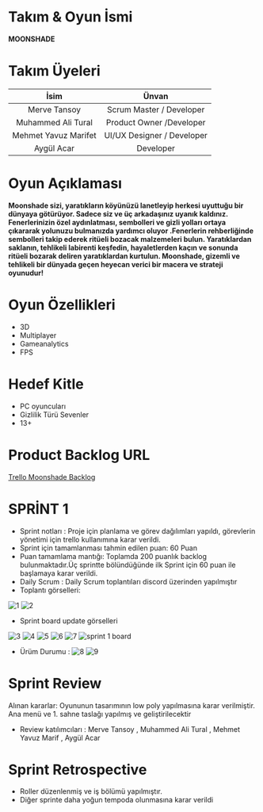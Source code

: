 # Takım & Oyun İsmi
**MOONSHADE**

# Takım Üyeleri
| İsim  | Ünvan |
|:-------:| :-----:|
| Merve Tansoy | Scrum Master / Developer|
| Muhammed Ali Tural | Product Owner /Developer  |
| Mehmet Yavuz Marifet| UI/UX Designer / Developer |
| Aygül Acar| Developer |

# Oyun Açıklaması

**Moonshade sizi, yaratıkların köyünüzü lanetleyip herkesi uyuttuğu bir dünyaya götürüyor. Sadece siz ve üç arkadaşınız uyanık kaldınız. Fenerlerinizin özel aydınlatması, sembolleri ve gizli yolları ortaya çıkararak yolunuzu bulmanızda yardımcı oluyor .Fenerlerin rehberliğinde sembolleri takip ederek ritüeli bozacak malzemeleri bulun. Yaratıklardan saklanın, tehlikeli labirenti keşfedin, hayaletlerden kaçın ve sonunda ritüeli bozarak deliren yaratıklardan kurtulun. Moonshade, gizemli ve tehlikeli bir dünyada geçen heyecan verici bir macera ve strateji oyunudur!**

# Oyun Özellikleri

- 3D
- Multiplayer
- Gameanalytics
- FPS

# Hedef Kitle
- PC oyuncuları
- Gizlilik Türü Sevenler
- 13+

# Product Backlog URL

[Trello Moonshade Backlog](https://trello.com/b/vyP6dhM6/moonshade)

# SPRİNT 1

- Sprint notları : Proje için planlama ve görev dağılımları yapıldı, görevlerin yönetimi için trello kullanımına karar verildi.
- Sprint için tamamlanması tahmin edilen puan: 60 Puan 
- Puan tamamlama mantığı: Toplamda 200 puanlık backlog bulunmaktadır.Üç sprintte bölündüğünde ilk Sprint için 60 puan ile başlamaya karar verildi.
- Daily Scrum : Daily Scrum toplantıları discord üzerinden yapılmıştır
- Toplantı görselleri:

![1](https://github.com/Malii61/OUA_UG37/assets/157800967/4fbebb16-b04e-4494-a42b-dfff366b8d4b)
![2](https://github.com/Malii61/OUA_UG37/assets/157800967/8e95470e-2267-4eb8-a097-0490e1f8b1f8)

- Sprint board update görselleri
  
![3](https://github.com/Malii61/OUA_UG37/assets/157800967/62dc637d-a1ec-48a9-bba4-68599e5eb283)
![4](https://github.com/Malii61/OUA_UG37/assets/157800967/dead4ea1-12fb-4b6d-b053-0b4c6589257e)
![5](https://github.com/Malii61/OUA_UG37/assets/157800967/ebe38b2f-1d65-46ca-9637-9e34f8d11a71)
![6](https://github.com/Malii61/OUA_UG37/assets/157800967/6002293f-ab17-41c1-8d11-f727afa8367f)
![7](https://github.com/Malii61/OUA_UG37/assets/157800967/38ed1242-7629-42f5-804e-108da6fd0876)
![sprint 1 board](https://github.com/Malii61/OUA_UG37/assets/157800967/570b7e8c-5555-48a4-9cea-648b98880c7e)

- Ürüm Durumu :
![8](https://github.com/Malii61/OUA_UG37/assets/157800967/8920d016-ae71-40cb-b978-617f79752d06)
![9](https://github.com/Malii61/OUA_UG37/assets/157800967/ee219236-3ca4-4f17-9705-33324ba9404e)

# Sprint Review
Alınan kararlar: Oyununun tasarımının low poly yapılmasına karar verilmiştir. Ana menü ve 1. sahne taslağı yapılmış ve geliştirilecektir
- Review katılımcıları : Merve Tansoy , Muhammed Ali Tural , Mehmet Yavuz Marif , Aygül Acar
# Sprint Retrospective
- Roller düzenlenmiş ve iş bölümü yapılmıştır.
- Diğer sprinte daha yoğun tempoda olunmasına karar verildi



